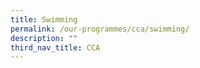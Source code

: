 ```yaml
---
title: Swimming
permalink: /our-programmes/cca/swimming/
description: ""
third_nav_title: CCA
---
```

